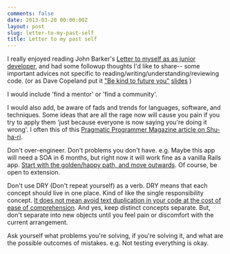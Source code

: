 ```yaml
---
comments: false
date: 2013-03-20 00:00:00Z
layout: post
slug: letter-to-my-past-self
title: Letter to my past self
---
```


I really enjoyed reading John Barker's [Letter to myself as as junior developer](http://pivotallabs.com/letter-to-myself-as-a-junior-developer/), and had some followup thoughts I'd like to share-- some important advices not specific to reading/writing/understanding/reviewing code. (or as Dave Copeland put it ["Be kind to future you"](https://github.com/davetron5000/awesome-cli-ruby/blob/master/intro/01_intro.md) [slides](https://speakerdeck.com/davetron5000/build-awesome-command-line-applications-with-ruby) )

I would include 'find a mentor' or 'find a community'.

I would also add, be aware of fads and trends for languages, software, and techniques.   Some ideas that are all the rage now will cause you pain if you try to apply them 'just because everyone is now saying you're doing it wrong'.  I often this of this [Pragmatic Programmer Magazine article on Shu-ha-ri](http://pivotallabs.com/letter-to-myself-as-a-junior-developer/).

Don't over-engineer. Don't problems you don't have.  e.g. Maybe this app will need a SOA in 6 months, but right now it will work fine as a vanilla Rails app.  [Start with the golden/happy path, and move outwards](http://evan.tiggerpalace.com/articles/2012/11/21/use-rails-until-it-hurts/). Of course, be open to extension.

Don't use DRY (Don't repeat yourself) as a verb.  DRY means that each concept should live in one place.  Kind of like the single responsibility concept. [It does not mean avoid text duplication in your code at the cost of ease of comprehension](https://groups.google.com/forum/#!topic/software_craftsmanship/XdgkE31HGI0).  And yes, keep distinct concepts separate.  But, don't separate into new objects until you feel pain or discomfort with the current arrangement.

Ask yourself what problems you're solving, if you're solving it, and what are the possible outcomes of mistakes. e.g. Not testing everything is okay.
